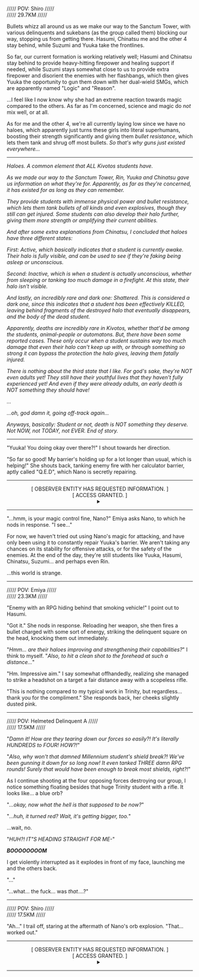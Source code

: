 ///// POV: Shiro /////<br>
///// 29.7KM /////

Bullets whizz all around us as we make our way to the Sanctum Tower, with various delinquents and sukebans (as the group called them) blocking our way, stopping us from getting there. Hasumi, Chinatsu me and the other 4 stay behind, while Suzumi and Yuuka take the frontlines.

So far, our current formation is working relatively well; Hasumi and Chinatsu stay behind to provide heavy-hitting firepower and healing support if needed, while Suzumi stays somewhat close to us to provide extra firepower and disorient the enemies with her flashbangs, which then gives Yuuka the opportunity to gun them down with her dual-wield SMGs, which are apparently named "Logic" and "Reason".

...I feel like I now know why she had an extreme reaction towards magic compared to the others. As far as I'm concerned, science and magic do *not* mix well, or at all.

As for me and the other 4, we're all currently laying low since we have no haloes, which apparently just turns these girls into literal superhumans, boosting their strength significantly and giving them *bullet resistance*, which lets them tank and shrug off most bullets. *So that's why guns just existed everywhere...*

---

*Haloes. A common element that ALL Kivotos students have.*

*As we made our way to the Sanctum Tower, Rin, Yuuka and Chinatsu gave us information on what they're for. Apparently, as far as they're concerned, it has existed for as long as they can remember.*

*They provide students with immense physical power and bullet resistance, which lets them tank bullets of all kinds and even explosives, though they still can get injured. Some students can also develop their halo further, giving them more strength or amplifying their current abilities.*

*And after some extra explanations from Chinatsu, I concluded that haloes have three different states:*

*First: Active, which basically indicates that a student is currently awake. Their halo is fully visible, and can be used to see if they're faking being asleep or unconscious.*

*Second: Inactive, which is when a student is actually unconscious, whether from sleeping or tanking too much damage in a firefight. At this state, their halo isn't visible.*

*And lastly, an incredibly rare and dark one: Shattered. This is considered a dark one, since this indicates that a student has been effectively KILLED, leaving behind fragments of the destroyed halo that eventually disappears, and the body of the dead student.*

*Apparently, deaths are incredibly rare in Kivotos, whether that'd be among the students, animal-people or automatons. But, there have been some reported cases. These only occur when a student sustains way too much damage that even their halo can't keep up with, or through something so strong it can bypass the protection the halo gives, leaving them fatally injured.*

*There is nothing about the third state that I like. For god's sake, they're NOT even adults yet! They still have their youthful lives that they haven't fully experienced yet! And even if they were already adults, an early death is NOT something they should have!*

*...*

*...oh, god damn it, going off-track again...*

*Anyways, basically: Student or not, death is NOT something they deserve. Not NOW, not TODAY, not EVER. End of story.*

---

"Yuuka! You doing okay over there?!" I shout towards her direction.

"So far so good! My barrier's holding up for a lot longer than usual, which is helping!" She shouts back, tanking enemy fire with her calculator barrier, aptly called "Q.E.D", which Nano is secretly repairing.

---

<center>[ OBSERVER ENTITY HAS REQUESTED INFORMATION. ]</center>
<center>[ ACCESS GRANTED. ]</center>
<center><details>
<summary></summary>
<center>[ TARGETED REPAIR - BASIC SUPPORT SKILL ]</center>
<center>[ REPAIRS AN ELEMENT OF THE CASTER'S CHOOSING BY PROVIDING A CONSTANT FLOW OF MAGIC TO IT. ]</center>
</details></center>

---

"...hmm, is your magic control fine, Nano?" Emiya asks Nano, to which he nods in response. "I see..."

For now, we haven't tried out using Nano's magic for attacking, and have only been using it to constantly repair Yuuka's barrier. We aren't taking any chances on its stability for offensive attacks, or for the safety of the enemies. At the end of the day, they're still students like Yuuka, Hasumi, Chinatsu, Suzumi... and perhaps even Rin.

...this world is strange.

---

///// POV: Emiya /////<br>
///// 23.3KM /////

"Enemy with an RPG hiding behind that smoking vehicle!" I point out to Hasumi.

"Got it." She nods in response. Reloading her weapon, she then fires a bullet charged with some sort of energy, striking the delinquent square on the head, knocking them out immediately.

"*Hmm... are their haloes improving and strengthening their capabilities?*" I think to myself. "*Also, to hit a clean shot to the forehead at such a distance...*"

"Hm. Impressive aim." I say somewhat offhandedly, realizing she managed to strike a headshot on a target a fair distance away with a scopeless rifle.

"This is nothing compared to my typical work in Trinity, but regardless... thank you for the compliment." She responds back, her cheeks slightly dusted pink.

---

///// POV: Helmeted Delinquent A /////<br>
///// 17.5KM /////

"*Damn it! How are they tearing down our forces so easily?! It's literally HUNDREDS to FOUR! HOW?!*"

"*Also, why won't that damned Millennium student's shield break?! We've been gunning it down for so long now! It even tanked THREE damn RPG rounds! Surely that would have been enough to break most shields, right?!*"

As I continue shooting at the four opposing forces destroying our group, I notice something floating besides that huge Trinity student with a rifle. It looks like... a blue orb?

"*...okay, now what the hell is that supposed to be now?*"

"*...huh, it turned red? Wait, it's getting bigger, too.*"

...wait, no.

"*HUH?! IT"S HEADING STRAIGHT FOR ME-*"

***BOOOOOOOOM***

I get violently interrupted as it explodes in front of my face, launching me and the others back.

"..."

"...what... the fuck... was *that*....?"

---

///// POV: Shiro /////<br>
///// 17.5KM /////

"Ah..." I trail off, staring at the aftermath of Nano's orb explosion. "That... worked out."

---


<center>[ OBSERVER ENTITY HAS REQUESTED INFORMATION. ]</center>
<center>[ ACCESS GRANTED. ]</center>
<center><details>
<summary></summary>
<center>[ ROCKET ORB (ALPHA) - RARE OFFENSIVE/EXPLOSIVE SKILL ]</center>
<center>[ COMPRESSES MAGIC DOWN TO AN ORB, OFTEN COLORED AFTER THE CASTER'S MAIN MAGIC COLOR. ]</center>
<center>[ CHANGES TO A RED COLOR UPON LOCKING ONTO AN ENEMY, AND EXPLODES WHEN TARGET IS WITHIN APPROPRIATE DISTANCE. ]</center>
<center>[ MOVES AT SUBSONIC SPEEDS, BUT DOES NOT CAUSE HEAVY SOUND DISRUPTIONS OR SONIC BOOMS. ]</center>
<center>[ IT MAY SAFELY FLY PAST SOMEONE'S EAR. ]</center>
<center>[ THE SKILL MUST BE AWAKENED TO 'GAMMA' RANK TO MANIPULATE SPEED. ]</center>
</details></center>


---


